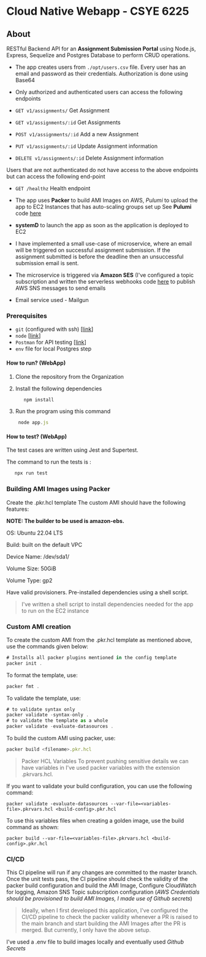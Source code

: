 # Cloud Native Webapp - CSYE 6225

## About
RESTful Backend API for an **Assignment Submission Portal** using Node.js, Express, Sequelize and Postgres Database to perform CRUD operations.  


- The app creates users from ```./opt/users.csv``` file. Every user has an email and password as their credentials. Authorization is done using Base64

  
- Only authorized and authenticated users can access the following endpoints

- `GET v1/assignments/`  Get Assignment 
- `GET v1/assignments/:id`  Get Assignments 
- `POST v1/assignments/:id`  Add a new Assignment
- `PUT v1/assignments/:id`  Update Assignment information 
- `DELETE v1/assignments/:id`  Delete Assignment information


Users that are not authenticated do not have access to the above endpoints but can access the following end-point

- `GET /healthz` Health endpoint

- The app uses **Packer** to build AMI Images on AWS, *Pulumi* to upload the app to EC2 Instances that has auto-scaling groups set up See **Pulumi** code [here](https://github.com/meghnaaallam/iac-pulumi.git)

-  **systemD** to launch the app as soon as the application is deployed to EC2

- I have implemented a small use-case of microservice, where an email will be triggered on successful assignment submission. If the assignment submitted is before the deadline then an unsuccessful submission email is sent.
- The microservice is triggered via **Amazon SES** (I've configured a topic subscription and written the serverless webhooks code [here](https://github.com/meghnaaallam/serverless.git) to publish AWS SNS messages to send emails
  
- Email service used - Mailgun 

### Prerequisites
- `git` (configured with ssh) [[link](https://git-scm.com/downloads)]
- `node` [[link](https://nodejs.org/en/download/)]
- `Postman` for API testing [[link](https://www.postman.com/downloads/)]
- `env` file for local Postgres step


#### How to run? (WebApp)
1. Clone the repository from the Organization
2. Install the following dependencies
   ```js
      npm install
      ```
3. Run the program using this command

    ```js
     node app.js
    ```

#### How to test? (WebApp)
The test cases are written using Jest and Supertest. 

The command to run the tests is :
   ```js
      npx run test
```

### Building AMI Images using Packer

Create the .pkr.hcl template
The custom AMI should have the following features:

**NOTE: The builder to be used is amazon-ebs.**

OS: Ubuntu 22.04 LTS

Build: built on the default VPC

Device Name: /dev/sda1/

Volume Size: 50GiB

Volume Type: gp2

Have valid provisioners. Pre-installed dependencies using a shell script.

> I've written a shell script to install dependencies needed for the app to run on the EC2 instance


### Custom AMI creation
To create the custom AMI from the .pkr.hcl template as mentioned above, use the commands given below:

```js
# Installs all packer plugins mentioned in the config template
packer init .
```

To format the template, use:

```js
packer fmt .
```

To validate the template, use:
```js
# to validate syntax only
packer validate -syntax-only .
# to validate the template as a whole
packer validate -evaluate-datasources .
```

To build the custom AMI using packer, use:
```js
packer build <filename>.pkr.hcl
```

> Packer HCL Variables
To prevent pushing sensitive details we can have variables in I've used packer variables with the extension .pkrvars.hcl.

If you want to validate your build configuration, you can use the following command:
```
packer validate -evaluate-datasources --var-file=<variables-file>.pkrvars.hcl <build-config>.pkr.hcl
```

To use this variables files when creating a golden image, use the build command as shown:
```
packer build --var-file=<variables-file>.pkrvars.hcl <build-config>.pkr.hcl
```

### CI/CD

This CI pipeline will run if any changes are committed to the master branch. Once the unit tests pass, the CI pipeline should check the validity of the packer build configuration and build the AMI Image, 
Configure CloudWatch for logging, Amazon SNS Topic subscription configuration (*AWS Credentials should be provisioned to build AMI Images, I made use of Github secrets*)

> Ideally, when I first developed this application, I've configured the CI/CD pipeline to check the packer validity whenever a PR is raised to the main branch and start building the AMI Images after the PR is merged.
> But currently, I only have the above setup.


I've used a .env file to build images locally and eventually used *Github Secrets*

